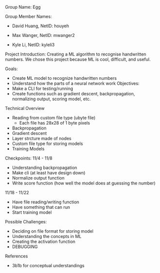 Group Name: Egg

Group Member Names:

- David Huang, NetID: houyeh

- Max Wanger, NetID: mwanger2

- Kyle Li, NetID: kyleli3

Project Introduction: Creating a ML algorithm to recognise handwritten numbers. We chose this project because ML is cool, difficult, and useful.

Goals:
  - Create ML model to recognize handwritten numbers
  - Understand how the parts of a neural network work
Objectives:
  - Make a CLI for testing/running
  - Create functions such as gradient descent, backpropagation, normalizing output, scoring model, etc.

Technical Overview
  - Reading from custom file type (ubyte file)
    - Each file has 28x28 of 1 byte pixels
  - Backpropagation
  - Gradient descent
  - Layer strcture made of nodes
  - Custom file type for storing models
  - Training Models

Checkpoints:
11/4 - 11/8
  - Understanding backpropagation
  - Make cli (at least have design down)
  - Normalize output function
  - Write score function (how well the model does at guessing the number)

11/18 - 11/22
  - Have file reading/writing function
  - Have something that can run
  - Start training model

Possible Challenges:
  - Deciding on file format for storing model
  - Understanding the concepts in ML
  - Creating the activation function
  - DEBUGGING

References
  - 3b1b for conceptual understandings
